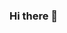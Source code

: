 ### Hi there 👋

<!--
**Zxcuvhh/Zxcuvhh** is a ✨ _special_ ✨ repository because its `README.md` (this file) appears on your GitHub profile.

Here are some ideas to get you started:

- 🔭 I’m currently working on your heart!
- 🌱 I’m currently learning
- 👯 I’m looking to collaborate on nothing
- 🤔 I’m looking for help with you
- 💬 Ask me about anything except programing
- 📫 How to reach me: call me
- 😄 Pronouns: my name correctly
- ⚡ Fun fact: i have no penis
-->
